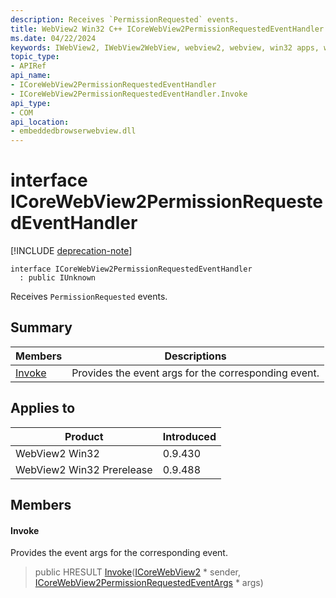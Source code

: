 ```yaml
---
description: Receives `PermissionRequested` events.
title: WebView2 Win32 C++ ICoreWebView2PermissionRequestedEventHandler
ms.date: 04/22/2024
keywords: IWebView2, IWebView2WebView, webview2, webview, win32 apps, win32, edge, ICoreWebView2, ICoreWebView2Controller, browser control, edge html, ICoreWebView2PermissionRequestedEventHandler
topic_type: 
- APIRef
api_name:
- ICoreWebView2PermissionRequestedEventHandler
- ICoreWebView2PermissionRequestedEventHandler.Invoke
api_type:
- COM
api_location:
- embeddedbrowserwebview.dll
---
```


# interface ICoreWebView2PermissionRequestedEventHandler

[!INCLUDE [deprecation-note](../includes/deprecation-note.md)]

```
interface ICoreWebView2PermissionRequestedEventHandler
  : public IUnknown
```

Receives `PermissionRequested` events.

## Summary

 Members                        | Descriptions
--------------------------------|---------------------------------------------
[Invoke](#invoke) | Provides the event args for the corresponding event.

## Applies to

Product                         | Introduced
--------------------------------|---------------------------------------------
WebView2 Win32            |    0.9.430
WebView2 Win32 Prerelease |    0.9.488

## Members

#### Invoke

Provides the event args for the corresponding event.

> public HRESULT [Invoke](#invoke)([ICoreWebView2](icorewebview2.md#icorewebview2) * sender, [ICoreWebView2PermissionRequestedEventArgs](icorewebview2permissionrequestedeventargs.md#icorewebview2permissionrequestedeventargs) * args)

